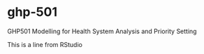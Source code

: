 # ghp-501
GHP501 Modelling for Health System Analysis and Priority Setting

This is a line from RStudio